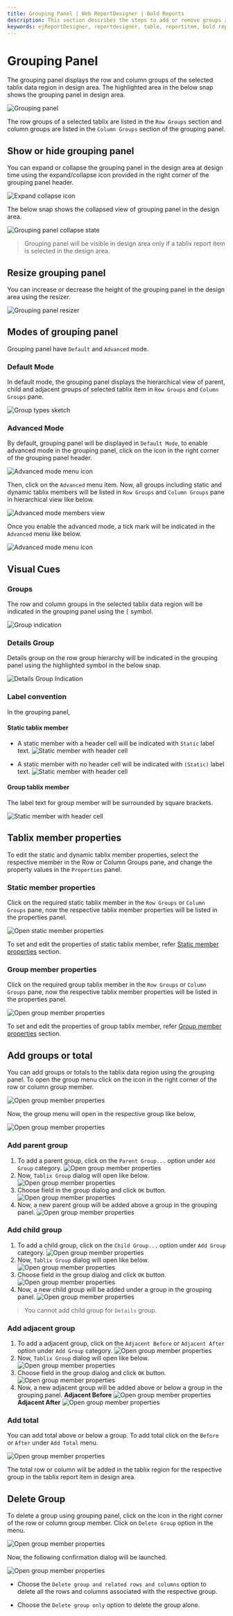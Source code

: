 ```yaml
---
title: Grouping Panel | Web ReportDesigner | Bold Reports
description: This section describes the steps to add or remove groups and totals using grouping panel in Bold Report Designer.
keywords: ejReportDesigner, reportdesigner, table, reportitem, bold reports, documentation, help, ej, user guide, demo, samples, bold reports, bold reporting, grouping pane
---
```


# Grouping Panel

The grouping panel displays the row and column groups of the selected tablix data region in design area. The highlighted area in the below snap shows the grouping panel in design area.

![Grouping panel](/static/assets/on-premise/images/report-designer/report-items/tablix/grouping-panel.png '#width=425px')

The row groups of a selected tablix are listed in the `Row Groups` section and column groups are listed in the `Column Groups` section of the grouping panel.

## Show or hide grouping panel

You can expand or collapse the grouping panel in the design area at design time using the expand/collapse icon provided in the right corner of the grouping panel header.

![Expand collapse icon](/static/assets/on-premise/images/report-designer/report-items/tablix/grouping-panel-expand-collapse-icon.png '#width=385px')

The below snap shows the collapsed view of grouping panel in the design area.

![Grouping panel collapse state](/static/assets/on-premise/images/report-designer/report-items/tablix/grouping-panel-collapsed-state.png '#width=425px')

> Grouping panel will be visible in design area only if a tablix report item is selected in the design area.

## Resize grouping panel

You can increase or decrease the height of the grouping panel in the design area using the resizer.

![Grouping panel resizer](/static/assets/on-premise/images/report-designer/report-items/tablix/grouping-panel-resizer.png '#width=385px')

## Modes of grouping panel

Grouping panel have `Default` and `Advanced` mode.

### Default Mode

In default  mode, the grouping panel displays the hierarchical view of parent, child and adjacent groups of selected tablix item in `Row Groups` and `Column Groups` pane.

![Group types sketch](/static/assets/on-premise/images/report-designer/report-items/tablix/group-types-sketch.png '#width=385px')

### Advanced Mode

By default, grouping panel will be displayed in `Default Mode`, to enable advanced mode in the grouping panel, click on the icon in the right corner of the grouping panel header.

![Advanced mode menu icon](/static/assets/on-premise/images/report-designer/report-items/tablix/advanced-mode-menu-icon.png '#width=385px')

Then, click on the `Advanced` menu item. Now, all groups including static and dynamic tablix members will be listed in `Row Groups` and `Column Groups` pane in hierarchical view like below.

![Advanced mode members view](/static/assets/on-premise/images/report-designer/report-items/tablix/static-and-dynamic-tablix-members-view.png '#width=385px')

Once you enable the advanced mode, a tick mark will be indicated in the `Advanced` menu like below.

![Advanced mode menu icon](/static/assets/on-premise/images/report-designer/report-items/tablix/advanced-mode-indication.png '#width=385px')

## Visual Cues

### Groups

The row and column groups in the selected tablix data region will be indicated in the grouping panel using the `[` symbol.

![Group indication](/static/assets/on-premise/images/report-designer/report-items/tablix/visual-cues-group-indicator.png '#width=385px')

### Details Group

Details group on the row group hierarchy will be indicated in the grouping panel using the highlighted symbol in the below snap.

![Details Group Indication](/static/assets/on-premise/images/report-designer/report-items/tablix/visual-cues-detail-group-indicator.png '#width=385px')

### Label convention

In the grouping panel,

#### Static tablix member

* A static member with a header cell will be indicated with `Static` label text.
![Static member with header cell](/static/assets/on-premise/images/report-designer/report-items/tablix/static-member-with-header-cell.png '#width=385px')

* A static member with no header cell will be indicated with `(Static)` label text.
![Static member with header cell](/static/assets/on-premise/images/report-designer/report-items/tablix/static-member-with-no-header-cell.png '#width=385px')

#### Group tablix member

The label text for group member will be surrounded by square brackets.

![Static member with header cell](/static/assets/on-premise/images/report-designer/report-items/tablix/grouping-panel-group-member-lable-indication.png '#width=385px')

## Tablix member properties

To edit the static and dynamic tablix member properties, select the respective member in the Row or Column Groups pane, and change the property values in the `Properties` panel.

### Static member properties

Click on the required static tablix member in the `Row Groups` or `Column Groups` pane, now the respective tablix member properties will be listed in the properties panel.

![Open static member properties](/static/assets/on-premise/images/report-designer/report-items/tablix/open-static-member-properties.png '#width=425px')

To set and edit the properties of static tablix member, refer [Static member properties](./../../../report-items/tablix/member-properties/#static-member-properties) section.

### Group member properties

Click on the required group tablix member in the `Row Groups` or `Column Groups` pane, now the respective tablix member properties will be listed in the properties panel.

![Open group member properties](/static/assets/on-premise/images/report-designer/report-items/tablix/open-group-member-properties.png '#width=425px')

To set and edit the properties of group tablix member, refer [Group member properties](./../../../report-items/tablix/member-properties/#group-member-properties) section.

## Add groups or total

You can add groups or totals to the tablix data region using the grouping panel. To open the group menu click on the icon in the right corner of the row or column group member.

![Open group member properties](/static/assets/on-premise/images/report-designer/report-items/tablix/group-menu-icon.png '#width=385px')

Now, the group menu will open in the respective group like below,

![Open group member properties](/static/assets/on-premise/images/report-designer/report-items/tablix/group-menu-open-view.png '#width=385px')

### Add parent group

1. To add a parent group, click on the `Parent Group...` option under `Add Group` category.
   ![Open group member properties](/static/assets/on-premise/images/report-designer/report-items/tablix/parent-group-menu.png '#width=385px')
2. Now, `Tablix Group` dialog will open like below.
   ![Open group member properties](/static/assets/on-premise/images/report-designer/report-items/tablix/tablix-group-dialog.png '#width=5385px')
3. Choose field in the group dialog and click `OK` button.
   ![Open group member properties](/static/assets/on-premise/images/report-designer/report-items/tablix/choose-field-in-group-dialog.png '#width=385px')
4. Now, a new parent group will be added above a group in the grouping panel.
   ![Open group member properties](/static/assets/on-premise/images/report-designer/report-items/tablix/new-parent-group.png '#width=385px')

### Add child group

1. To add a child group, click on the `Child Group...` option under `Add Group` category.
   ![Open group member properties](/static/assets/on-premise/images/report-designer/report-items/tablix/child-group-menu.png '#width=385px')
2. Now, `Tablix Group` dialog will open like below.
   ![Open group member properties](/static/assets/on-premise/images/report-designer/report-items/tablix/tablix-group-dialog.png '#width=385px')
3. Choose field in the group dialog and click `OK` button.
   ![Open group member properties](/static/assets/on-premise/images/report-designer/report-items/tablix/choose-field-in-group-dialog.png '#width=385px')
4. Now, a new child group will be added under a group in the grouping panel.
   ![Open group member properties](/static/assets/on-premise/images/report-designer/report-items/tablix/child-group-output.png '#width=355px')

> You cannot add child group for `Details` group.

### Add adjacent group

1. To add a adjacent group, click on the `Adjacent Before` or `Adjacent After` option under `Add Group` category.
   ![Open group member properties](/static/assets/on-premise/images/report-designer/report-items/tablix/adjacent-group-menu.png '#width=385px')
2. Now, `Tablix Group` dialog will open like below.
   ![Open group member properties](/static/assets/on-premise/images/report-designer/report-items/tablix/tablix-group-dialog.png '#width=385px')
3. Choose field in the group dialog and click `OK` button.
   ![Open group member properties](/static/assets/on-premise/images/report-designer/report-items/tablix/choose-field-in-group-dialog.png '#width=385px')
4. Now, a new adjacent group will be added above or below a group in the grouping panel.
    **Adjacent Before**
    ![Open group member properties](/static/assets/on-premise/images/report-designer/report-items/tablix/adjacent-above.png '#width=385px')
    **Adjacent After**
    ![Open group member properties](/static/assets/on-premise/images/report-designer/report-items/tablix/adjacent-after.png '#width=385px')

### Add total

You can add total above or below a group. To add total click on the `Before` or `After` under `Add Total` menu.

![Open group member properties](/static/assets/on-premise/images/report-designer/report-items/tablix/add-total-menu.png '#width=385px')

The total row or column will be added in the tablix region for the respective group in the tablix report item in design area.

## Delete Group

To delete a group using grouping panel, click on the icon in the right corner of the row or column group member. Click on `Delete Group` option in the menu.

![Open group member properties](/static/assets/on-premise/images/report-designer/report-items/tablix/delete-group-menu.png '#width=385px')

Now, the following confirmation dialog will be launched.

![Open group member properties](/static/assets/on-premise/images/report-designer/report-items/tablix/delete-group-dialog.png '#width=385px')

* Choose the `Delete group and related rows and columns` option to delete all the rows and columns associated with the respective group.

* Choose the  `Delete group only` option to delete the group alone.